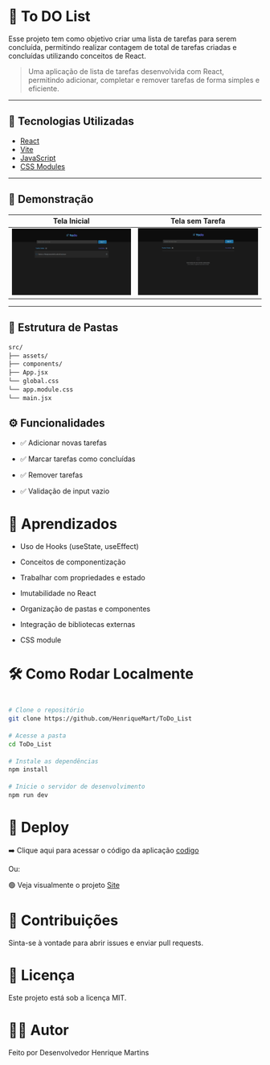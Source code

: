 # 📘 To DO List

Esse projeto tem como objetivo criar uma lista de tarefas para serem concluída, permitindo realizar contagem de total de tarefas criadas e concluídas utilizando conceitos de React. 
> Uma aplicação de lista de tarefas desenvolvida com React, permitindo adicionar, completar e remover tarefas de forma simples e eficiente.

---

## 🚀 Tecnologias Utilizadas

- [React](https://reactjs.org/)
- [Vite](https://vitejs.dev/)
- [JavaScript](https://developer.mozilla.org/pt-BR/docs/Web/JavaScript)
- [CSS Modules](https://github.com/css-modules/css-modules) 

---

## 📸 Demonstração

| Tela Inicial | Tela sem Tarefa |
|--------------|-----------------|
| ![Home](/src/assets/reame/tela1.webp)|![Tarefa](/src/assets/reame/tela2.webp)

---

## 📂 Estrutura de Pastas

```bash
src/
├── assets/
├── components/
├── App.jsx
└── global.css
└── app.module.css
└── main.jsx
```
## ⚙️ Funcionalidades

- ✅ Adicionar novas tarefas

- ✅ Marcar tarefas como concluídas

- ✅ Remover tarefas

- ✅ Validação de input vazio

# 🧠 Aprendizados

- Uso de Hooks (useState, useEffect)

- Conceitos de componentização

- Trabalhar com propriedades e estado

- Imutabilidade no React

- Organização de pastas e componentes

- Integração de bibliotecas externas

- CSS module

# 🛠️ Como Rodar Localmente

```bash

# Clone o repositório
git clone https://github.com/HenriqueMart/ToDo_List

# Acesse a pasta
cd ToDo_List

# Instale as dependências
npm install

# Inicie o servidor de desenvolvimento
npm run dev

```

# 🔗 Deploy

➡️ Clique aqui para acessar o código da aplicação [codigo](https://github.com/HenriqueMart/ToDo_List)

Ou:

🟢 Veja visualmente o projeto [Site](https://github.com/HenriqueMart/ToDo_List) 

# 🤝 Contribuições
Sinta-se à vontade para abrir issues e enviar pull requests.

# 📄 Licença
Este projeto está sob a licença MIT.

# 👨‍💻 Autor
Feito por Desenvolvedor Henrique Martins